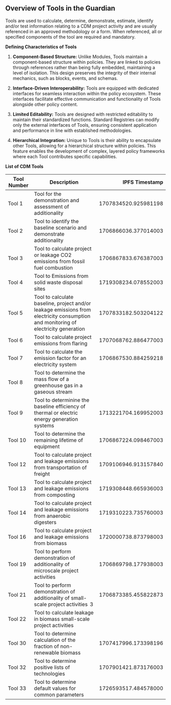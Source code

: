 ## Overview of Tools in the Guardian

Tools are used to calculate, determine, demonstrate, estimate, identify and/or test information relating to a CDM project activity and are usually referenced in an approved methodology or a form. When referenced, all or specified components of the tool are required and mandatory. 

**Defining Characteristics of Tools**

1. **Component-Based Structure:** Unlike Modules, Tools maintain a component-based structure within policies. They are linked to policies through references rather than being fully embedded, maintaining a level of isolation. This design preserves the integrity of their internal mechanics, such as blocks, events, and schemas.

2. **Interface-Driven Interoperability:** Tools are equipped with dedicated interfaces for seamless interaction within the policy ecosystem. These interfaces facilitate effective communication and functionality of Tools alongside other policy content.

3. **Limited Editability:** Tools are designed with restricted editability to maintain their standardized functions. Standard Registries can modify only the external interfaces of Tools, ensuring consistent application and performance in line with established methodologies.

4. **Hierarchical Integration:** Unique to Tools is their ability to encapsulate other Tools, allowing for a hierarchical structure within policies. This feature enables the development of complex, layered policy frameworks where each Tool contributes specific capabilities.

**List of CDM Tools**

| Tool Number | Description |  IPFS Timestamp |
|---|---|---:|
| Tool 1 | Tool for the demonstration and assessment of additionality | 1707834520.925981198 |
| Tool 2 | Tool to identify the baseline scenario and demonstrate additionality | 1706866036.377014003 |
| Tool 3 | Tool to calculate project or leakage CO2 emissions from fossil fuel combustion | 1706867833.676387003 |
| Tool 4 | Tool to Emissions from solid waste disposal sites   | 1719308234.078552003 |
| Tool 5 | Tool to calculate baseline, project and/or leakage emissions from electricity consumption and monitoring of electricity generation | 1707833182.503204122 |
| Tool 6 | Tool to calculate project emissions from flaring | 1707068762.886477003 |
| Tool 7 | Tool to calculate the emission factor for an electricity system | 1706867530.884259218 |
| Tool 8 | Tool to determine the mass flow of a greenhouse gas in a gaseous stream |  |
| Tool 9 | Tool to determinine the baseline efficiency of thermal or electric energy generation systems | 1713221704.169952003 |
| Tool 10 | Tool to determine the remaining lifetime of equipment | 1706867224.098467003 |
| Tool 12 | Tool to calculate project and leakage emissions from transportation of freight | 1709106946.913157840 |
| Tool 13 | Tool to calculate project and leakage emissions from composting  | 1719308448.665936003 |
| Tool 14 | Tool to calculate project and leakage emissions from anaerobic digesters | 1719310223.735760003 |
| Tool 16 | Tool to calculate project and leakage emissions from biomass   | 1720000738.873798003 |
| Tool 19 | Tool to perform demonstration of additionality of microscale project activities |  1706869798.177938003 |
| Tool 21 | Tool to perform demonstration of additionality of small-scale project activities  3 | 1706873385.455822873 |
| Tool 22 | Tool to calculate leakage in biomass small-scale project activities  |  |
| Tool 30 | Tool to determine calculation of the fraction of non-renewable biomass | 1707417996.173398196 |
| Tool 32 | Tool to determine positive lists of technologies |  1707901421.873176003 |
| Tool 33 | Tool to determine default values for common parameters   | 1726593517.484578000 |
